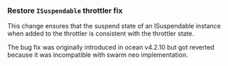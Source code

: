 ### Restore `ISuspendable` throttler fix

This change ensures that the suspend state of an ISuspendable instance
when added to the throttler is consistent with the throttler state.

The bug fix was originally introduced in ocean v4.2.10 but got reverted because
it was incompatible with swarm neo implementation.
